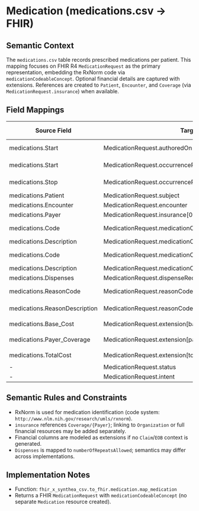# Medication (medications.csv → FHIR)

## Semantic Context
The `medications.csv` table records prescribed medications per patient. This mapping focuses on FHIR R4 `MedicationRequest` as the primary representation, embedding the RxNorm code via `medicationCodeableConcept`. Optional financial details are captured with extensions. References are created to `Patient`, `Encounter`, and `Coverage` (via `MedicationRequest.insurance`) when available.

## Field Mappings
| Source Field | Target Field | Semantic Concept | Transform | Notes |
|--------------|--------------|------------------|-----------|-------|
| medications.Start | MedicationRequest.authoredOn | Authored Date/Time | ISO 8601 | When request was made |
| medications.Start | MedicationRequest.occurrencePeriod.start | Intended start | ISO 8601 | Start of intended use |
| medications.Stop | MedicationRequest.occurrencePeriod.end | Intended end | ISO 8601 | Optional |
| medications.Patient | MedicationRequest.subject | Subject | Reference("Patient/{id}") | Required |
| medications.Encounter | MedicationRequest.encounter | Encounter | Reference("Encounter/{id}") | Required |
| medications.Payer | MedicationRequest.insurance[0] | Payer | Reference("Coverage/{id}") | Uses Coverage reference |
| medications.Code | MedicationRequest.medicationCodeableConcept.coding[0].code | RxNorm Code | Direct | RxNorm |
| medications.Description | MedicationRequest.medicationCodeableConcept.coding[0].display | Display | Direct | Human-readable |
| medications.Code | MedicationRequest.medicationCodeableConcept.coding[0].system | Code System | "http://www.nlm.nih.gov/research/umls/rxnorm" | RxNorm |
| medications.Description | MedicationRequest.medicationCodeableConcept.text | Text | Direct | Fallback text |
| medications.Dispenses | MedicationRequest.dispenseRequest.numberOfRepeatsAllowed | Repeats | to integer | Interpreted as refills allowed |
| medications.ReasonCode | MedicationRequest.reasonCode[0].coding[0].code | Reason Code | Direct | SNOMED CT |
| medications.ReasonDescription | MedicationRequest.reasonCode[0].coding[0].display | Reason Text | Direct | Description |
| medications.Base_Cost | MedicationRequest.extension[baseCost] | Base Cost | Decimal → extension | `http://synthea.org/fhir/StructureDefinition/medication-baseCost` |
| medications.Payer_Coverage | MedicationRequest.extension[payerCoverage] | Covered Amount | Decimal → extension | `http://synthea.org/fhir/StructureDefinition/medication-payerCoverage` |
| medications.TotalCost | MedicationRequest.extension[totalCost] | Total Cost | Decimal → extension | `http://synthea.org/fhir/StructureDefinition/medication-totalCost` |
| - | MedicationRequest.status | Status | active if no Stop else completed | Heuristic |
| - | MedicationRequest.intent | Intent | "order" | Prescription |

## Semantic Rules and Constraints
- RxNorm is used for medication identification (code system: `http://www.nlm.nih.gov/research/umls/rxnorm`).
- `insurance` references `Coverage/{Payer}`; linking to `Organization` or full financial resources may be added separately.
- Financial columns are modeled as extensions if no `Claim`/`EOB` context is generated.
- `Dispenses` is mapped to `numberOfRepeatsAllowed`; semantics may differ across implementations.

## Implementation Notes
- Function: `fhir_x_synthea_csv.to_fhir.medication.map_medication`
- Returns a FHIR `MedicationRequest` with `medicationCodeableConcept` (no separate `Medication` resource created).

